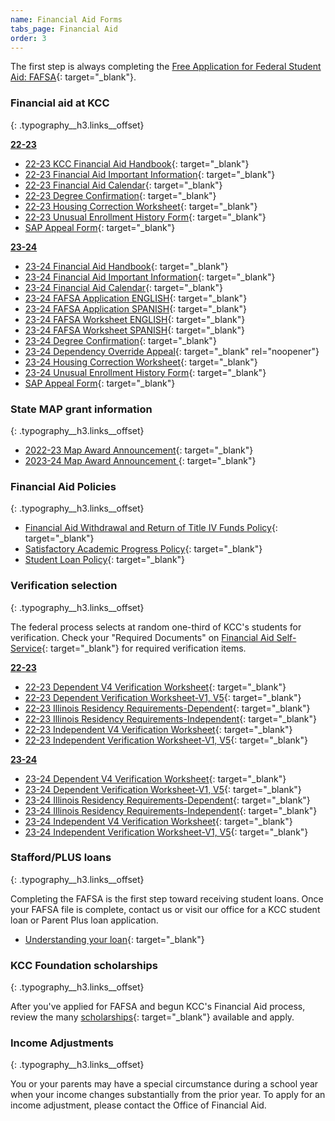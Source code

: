 ```yaml
---
name: Financial Aid Forms
tabs_page: Financial Aid
order: 3
---
```

The first step is always completing the [Free Application for Federal Student Aid: FAFSA](http://www.fafsa.gov/){: target="_blank"}.

### Financial aid at KCC
{: .typography__h3.links__offset}

**<u>22-23</u>**

* [22-23 KCC Financial Aid Handbook](../uploads/pdf/1-up-Financial-Aid-Handbook-2022-23.pdf){: target="_blank"}
* [22-23 Financial Aid Important Information](../uploads/pdf/22-23-Financial-Aid-Important-Information.pdf){: target="_blank"}
* [22-23 Financial Aid Calendar](../uploads/pdf/22-23-FA-Calendar.pdf){: target="_blank"}
* [22-23 Degree Confirmation](../uploads/pdf/22-23-Degree-Confirmation.pdf){: target="_blank"}
* [22-23 Housing Correction Worksheet](../uploads/pdf/22-23-Housing-Correction-Worksheet.pdf){: target="_blank"}
* [22-23 Unusual Enrollment History Form](../uploads/pdf/22-23-Unusual-Enrollment-History-Form.pdf){: target="_blank"}
* [SAP Appeal Form](../uploads/pdf/SAP-Appeal-Form.pdf){: target="_blank"}

**<u>23-24</u>**

* [23-24 Financial Aid Handbook](../uploads/pdf/23-24-Financial-Aid-Handbook.pdf){: target="_blank"}
* [23-24 Financial Aid Important Information](../uploads/pdf/23-24-Financial-Aid-Important-Information.pdf){: target="_blank"}
* [23-24 Financial Aid Calendar](../uploads/pdf/23-24-Financial-Aid-Calendar.pdf){: target="_blank"}
* [23-24 FAFSA Application ENGLISH](../uploads/pdf/2023-24-FAFSA-application-English.pdf){: target="_blank"}
* [23-24 FAFSA Application SPANISH](../uploads/pdf/2023-24-FAFSA-application-Spanish.pdf){: target="_blank"}
* [23-24 FAFSA Worksheet ENGLISH](../uploads/pdf/2023-24-fafsa-worksheet--ENGLISH.pdf){: target="_blank"}
* [23-24 FAFSA Worksheet SPANISH](../uploads/pdf/2023-24-fafsa-worksheet--SPANISH.pdf){: target="_blank"}
* [23-24 Degree Confirmation](../uploads/pdf/23-24-Degree-Confirmation.pdf){: target="_blank"}
* [23-24 Dependency Override Appeal](../uploads/pdf/23-24-Dependency-Override-Appeal.pdf){: target="_blank" rel="noopener"}
* [23-24 Housing Correction Worksheet](../uploads/pdf/23-24-Housing-Correction-Worksheet.pdf){: target="_blank"}
* [23-24 Unusual Enrollment History Form](../uploads/pdf/23-24-Unusual-Enrollment-History-Form.pdf){: target="_blank"}
* [SAP Appeal Form](../uploads/pdf/SAP-Appeal-Form.pdf){: target="_blank"}

### State MAP grant information
{: .typography__h3.links__offset}

* [2022-23 Map Award Announcement​](../uploads/pdf/22-23-MAP-Award-Announcement.pdf){: target="_blank"}
* [2023-24 Map Award Announcement&nbsp;](../uploads/pdf/23-24-MAP-Award-Announcement.pdf){: target="_blank"}

### Financial Aid Policies
{: .typography__h3.links__offset}

* [Financial Aid Withdrawal and Return of Title IV Funds Policy](../uploads/pdf/Financial-Aid-Withdrawal-and-Return-of-Title-IV-Funds-Policy.pdf){: target="_blank"}
* [Satisfactory Academic Progress Policy](../uploads/pdf/Satisfactory-Academic-Progress-SAP-Policy.pdf){: target="_blank"}
* [Student Loan Policy](../uploads/pdf/Student-Loan-Policy.pdf){: target="_blank"}

### Verification selection
{: .typography__h3.links__offset}

The federal process selects at random one-third of KCC's students for verification. Check your "Required Documents" on [Financial Aid Self-Service](https://selfservice.kcc.edu/Student/FinancialAid/Home){: target="_blank"} for required verification items.&nbsp;

**<u>22-23</u>**

* [22-23 Dependent V4 Verification Worksheet](../uploads/pdf/22-23-Dependent-V4-Verification-Worksheet.pdf){: target="_blank"}
* [22-23 Dependent Verification Worksheet-V1, V5](../uploads/pdf/22-23-Dependent-Verification-Worksheet-V1%2C-V5.pdf){: target="_blank"}
* [22-23 Illinois Residency Requirements-Dependent](../uploads/pdf/22-23-Illinois-Residency-Requirements-Dependent.pdf){: target="_blank"}
* [22-23 Illinois Residency Requirements-Independent](../uploads/pdf/22-23-Illinois-Residency-Requirements-Independent.pdf){: target="_blank"}
* [22-23 Independent V4 Verification Worksheet](../uploads/pdf/22-23-Independent-V4-Verification-Worksheet.pdf){: target="_blank"}
* [22-23 Independent Verification Worksheet-V1, V5](../uploads/pdf/22-23-Independent-Verification-Worksheet-V1%2C-V5.pdf){: target="_blank"}

**<u>23-24</u>**

* [23-24 Dependent V4 Verification Worksheet](../uploads/pdf/23-24-Dependent-V4-Verification-Worksheet.pdf){: target="_blank"}
* [23-24 Dependent Verification Worksheet-V1, V5](../uploads/pdf/23-24-Dependent-Verification-Worksheet-V1%2C-V5.pdf){: target="_blank"}
* [23-24 Illinois Residency Requirements-Dependent](../uploads/pdf/23-24-Illinois-Residency-Requirements-Dependent.pdf){: target="_blank"}
* [23-24 Illinois Residency Requirements-Independent](../uploads/pdf/23-24-Illinois-Residency-Requirements-Independent.pdf){: target="_blank"}
* [23-24 Independent V4 Verification Worksheet](../uploads/pdf/23-24-Independent-V4-Verification-Worksheet.pdf){: target="_blank"}
* [23-24 Independent Verification Worksheet-V1, V5](../uploads/pdf/23-24-Independent-Verification-Worksheet-V1%2C-V5.pdf){: target="_blank"}

### Stafford/PLUS loans
{: .typography__h3.links__offset}

Completing the FAFSA is the first step toward receiving student loans. Once your FAFSA file is complete, contact us or visit our office for a KCC student loan or Parent Plus loan application.

* [Understanding your loan](../uploads/understanding-federal-direct-staff-Loan.pdf){: target="_blank"}

### KCC Foundation scholarships
{: .typography__h3.links__offset}

After you've applied for FAFSA and begun KCC's Financial Aid process, review the many [scholarships](https://foundation.kcc.edu/scholarships/){: target="_blank"} available and apply.

### Income Adjustments
{: .typography__h3.links__offset}

You or your parents may have a special circumstance during a school year when your income changes substantially from the prior year. To apply for an income adjustment, please contact the Office of Financial Aid.​​​​
